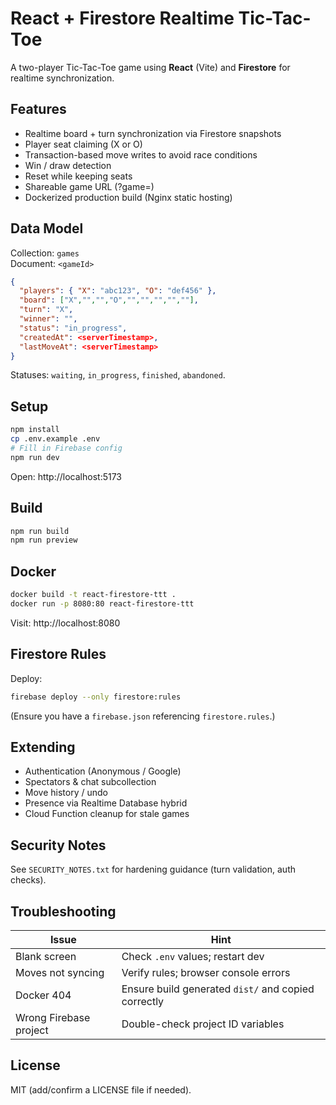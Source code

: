 # React + Firestore Realtime Tic-Tac-Toe

A two-player Tic-Tac-Toe game using **React** (Vite) and **Firestore** for realtime synchronization.

## Features
- Realtime board + turn synchronization via Firestore snapshots
- Player seat claiming (X or O)
- Transaction-based move writes to avoid race conditions
- Win / draw detection
- Reset while keeping seats
- Shareable game URL (?game=<id>)
- Dockerized production build (Nginx static hosting)

## Data Model
Collection: `games`  
Document: `<gameId>`

```json
{
  "players": { "X": "abc123", "O": "def456" },
  "board": ["X","","","O","","","","",""],
  "turn": "X",
  "winner": "",
  "status": "in_progress",
  "createdAt": <serverTimestamp>,
  "lastMoveAt": <serverTimestamp>
}
```

Statuses: `waiting`, `in_progress`, `finished`, `abandoned`.

## Setup

```bash
npm install
cp .env.example .env
# Fill in Firebase config
npm run dev
```

Open: http://localhost:5173

## Build

```bash
npm run build
npm run preview
```

## Docker

```bash
docker build -t react-firestore-ttt .
docker run -p 8080:80 react-firestore-ttt
```

Visit: http://localhost:8080

## Firestore Rules

Deploy:

```bash
firebase deploy --only firestore:rules
```

(Ensure you have a `firebase.json` referencing `firestore.rules`.)

## Extending
- Authentication (Anonymous / Google)
- Spectators & chat subcollection
- Move history / undo
- Presence via Realtime Database hybrid
- Cloud Function cleanup for stale games

## Security Notes
See `SECURITY_NOTES.txt` for hardening guidance (turn validation, auth checks).

## Troubleshooting
| Issue | Hint |
|-------|------|
| Blank screen | Check `.env` values; restart dev |
| Moves not syncing | Verify rules; browser console errors |
| Docker 404 | Ensure build generated `dist/` and copied correctly |
| Wrong Firebase project | Double-check project ID variables |

## License
MIT (add/confirm a LICENSE file if needed).